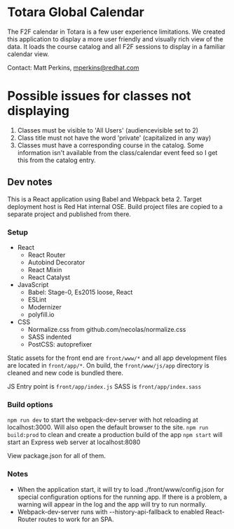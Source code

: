 # Totara Global Calendar

The F2F calendar in Totara is a few user experience limitations. We created this application to display a more user friendly and visually rich view of the data. It loads the course catalog and all F2F sessions to display in a familiar calendar view.

Contact: Matt Perkins, mperkins@redhat.com

# Possible issues for classes not displaying

1. Classes must be visible to 'All Users' (audiencevisible set to 2)
2. Class title must not have the word 'private' (capitalized in any way)
3. Classes must have a corresponding course in the catalog. Some information isn't available from the class/calendar event feed so I get this from the catalog entry.

## Dev notes

This is a React application using Babel and Webpack beta 2. Target deployment host is Red Hat internal OSE. Build project files are copied to a separate project and published from there.

### Setup

- React
    - React Router
    - Autobind Decorator
    - React Mixin
    - React Catalyst
- JavaScript
    - Babel: Stage-0, Es2015 loose, React
    - ESLint
    - Modernizer
    - polyfill.io
- CSS
    - Normalize.css from github.com/necolas/normalize.css
    - SASS indented
    - PostCSS: autoprefixer

Static assets for the front end are `front/www/*` and all app development files are located in `front/app/*`.
On build, the `front/www/js/app` directory is cleaned and new code is bundled there. 

JS Entry point is `front/app/index.js`
SASS is `front/app/index.sass`

### Build options

`npm run dev` to start the webpack-dev-server with hot reloading at localhost:3000. Will also open the default browser to the site.
`npm run build:prod` to clean and create a production build of the app
`npm start` will start an Express web server at localhost:8080

View package.json for all of them.

### Notes

- When the application start, it will try to load ./front/www/config.json for special configuration options for the running app. If there is a problem, a warning will appear in the log and the app will try to run normally.
- Webpack-dev-server runs with --history-api-fallback to enabled React-Router routes to work for an SPA.